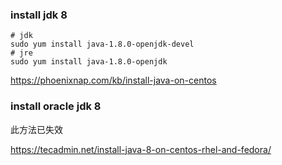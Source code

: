 

### install jdk 8

```
# jdk
sudo yum install java-1.8.0-openjdk-devel
# jre
sudo yum install java-1.8.0-openjdk
```

https://phoenixnap.com/kb/install-java-on-centos

### install oracle jdk 8

此方法已失效

https://tecadmin.net/install-java-8-on-centos-rhel-and-fedora/